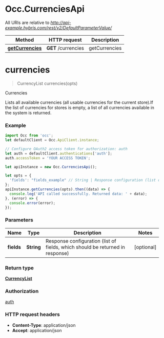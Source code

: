 # Occ.CurrenciesApi

All URIs are relative to *http://api-example.hybris.com/rest/v2/DefaultParameterValue/*

Method | HTTP request | Description
------------- | ------------- | -------------
[**getCurrencies**](CurrenciesApi.md#getCurrencies) | **GET** /currencies | getCurrencies


<a name="currencies"></a>
# **currencies**
> CurrencyList currencies(opts)

Currencies

Lists all available currencies (all usable currencies for the current store).If the list of currencies for stores is empty, a list of all currencies available in the system is returned. 

### Example
```javascript
import Occ from 'occ';
let defaultClient = Occ.ApiClient.instance;

// Configure OAuth2 access token for authorization: auth
let auth = defaultClient.authentications['auth'];
auth.accessToken = 'YOUR ACCESS TOKEN';

let apiInstance = new Occ.CurrenciesApi();

let opts = { 
  'fields': "fields_example" // String | Response configuration (list of fields, which should be returned in response)
};
apiInstance.getCurrencies(opts).then((data) => {
  console.log('API called successfully. Returned data: ' + data);
}, (error) => {
  console.error(error);
});

```

### Parameters

Name | Type | Description  | Notes
------------- | ------------- | ------------- | -------------
 **fields** | **String**| Response configuration (list of fields, which should be returned in response) | [optional] 

### Return type

[**CurrencyList**](CurrencyList.md)

### Authorization

[auth](../README.md#auth)

### HTTP request headers

 - **Content-Type**: application/json
 - **Accept**: application/json

